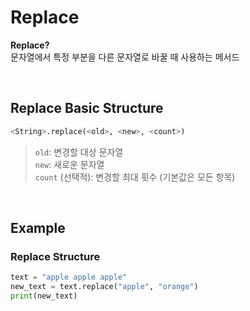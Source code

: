 # Replace
**Replace?** <br>
문자열에서 특정 부분을 다른 문자열로 바꿀 때 사용하는 메서드

<br>

## Replace Basic Structure
```python
<String>.replace(<old>, <new>, <count>)
```
> `old`: 변경할 대상 문자열 <br> `new`: 새로운 문자열 <br> `count` (선택적): 변경할 최대 횟수 (기본값은 모든 항목)

<br>

## Example
### Replace Structure
```python
text = "apple apple apple"
new_text = text.replace("apple", "orange")
print(new_text)
```